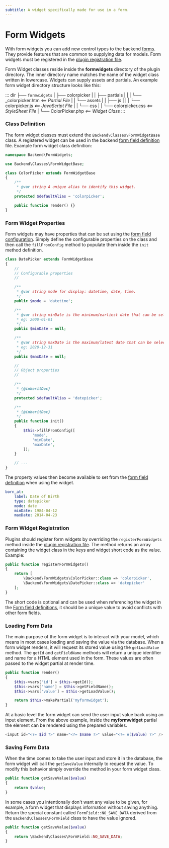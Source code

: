 ```yaml
---
subtitle: A widget specifically made for use in a form.
---
```

# Form Widgets

With form widgets you can add new control types to the backend [forms](../backend/forms.md). They provide features that are common to supplying data for models. Form widgets must be registered in the [plugin registration file](../extending.md).

Form Widget classes reside inside the **formwidgets** directory of the plugin directory. The inner directory name matches the name of the widget class written in lowercase. Widgets can supply assets and partials. An example form widget directory structure looks like this:

::: dir
├── `formwidgets`
|   ├── colorpicker
|   |   ├── partials
|   |   |   └── _colorpicker.htm _<== Partial File_
|   |   └── assets
|   |       ├── js
|   |       |   └── colorpicker.js _<== JavaScript File_
|   |       └── css
|   |           └── colorpicker.css _<== StyleSheet File_
|   └── ColorPicker.php _<== Widget Class_
:::

### Class Definition

The form widget classes must extend the `Backend\Classes\FormWidgetBase` class. A registered widget can be used in the backend [form field definition](../../element/definitions.md) file. Example form widget class definition:

```php
namespace Backend\FormWidgets;

use Backend\Classes\FormWidgetBase;

class ColorPicker extends FormWidgetBase
{
    /**
     * @var string A unique alias to identify this widget.
     */
    protected $defaultAlias = 'colorpicker';

    public function render() {}
}
```

### Form Widget Properties

Form widgets may have properties that can be set using the [form field configuration](../../element/definitions.md). Simply define the configurable properties on the class and then call the `fillFromConfig` method to populate them inside the `init` method definition.

```php
class DatePicker extends FormWidgetBase
{
    //
    // Configurable properties
    //

    /**
     * @var string mode for display: datetime, date, time.
     */
    public $mode = 'datetime';

    /**
     * @var string minDate is the minimum/earliest date that can be selected.
     * eg: 2000-01-01
     */
    public $minDate = null;

    /**
     * @var string maxDate is the maximum/latest date that can be selected.
     * eg: 2020-12-31
     */
    public $maxDate = null;

    //
    // Object properties
    //

    /**
     * {@inheritDoc}
     */
    protected $defaultAlias = 'datepicker';

    /**
     * {@inheritDoc}
     */
    public function init()
    {
        $this->fillFromConfig([
            'mode',
            'minDate',
            'maxDate',
        ]);
    }

    // ...
}
```

The property values then become available to set from the [form field definition](../../element/definitions.md) when using the widget.

```yaml
born_at:
    label: Date of Birth
    type: datepicker
    mode: date
    minDate: 1984-04-12
    maxDate: 2014-04-23
```

### Form Widget Registration

Plugins should register form widgets by overriding the `registerFormWidgets` method inside the [plugin registration file](../extending.md). The method returns an array containing the widget class in the keys and widget short code as the value. Example:

```php
public function registerFormWidgets()
{
    return [
        \Backend\FormWidgets\ColorPicker::class => 'colorpicker',
        \Backend\FormWidgets\DatePicker::class => 'datepicker'
    ];
}
```

The short code is optional and can be used when referencing the widget in the [Form field definitions](forms.md#field-widget), it should be a unique value to avoid conflicts with other form fields.

### Loading Form Data

The main purpose of the form widget is to interact with your model, which means in most cases loading and saving the value via the database. When a form widget renders, it will request its stored value using the `getLoadValue` method. The `getId` and `getFieldName` methods will return a unique identifier and name for a HTML element used in the form. These values are often passed to the widget partial at render time.

```php
public function render()
{
    $this->vars['id'] = $this->getId();
    $this->vars['name'] = $this->getFieldName();
    $this->vars['value'] = $this->getLoadValue();

    return $this->makePartial('myformwidget');
}
```

At a basic level the form widget can send the user input value back using an input element. From the above example, inside the **myformwidget** partial the element can be rendered using the prepared variables.

```php
<input id="<?= $id ?>" name="<?= $name ?>" value="<?= e($value) ?>" />
```

### Saving Form Data

When the time comes to take the user input and store it in the database, the form widget will call the `getSaveValue` internally to request the value. To modify this behavior simply override the method in your form widget class.

```php
public function getSaveValue($value)
{
    return $value;
}
```

In some cases you intentionally don't want any value to be given, for example, a form widget that displays information without saving anything. Return the special constant called `FormField::NO_SAVE_DATA` derived from the `Backend\Classes\FormField` class to have the value ignored.

```php
public function getSaveValue($value)
{
    return \Backend\Classes\FormField::NO_SAVE_DATA;
}
```
